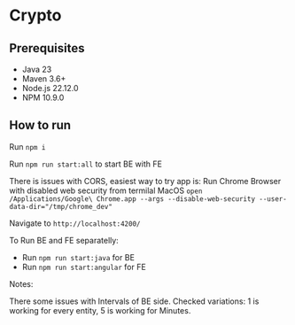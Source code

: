 # Crypto

## Prerequisites

- Java 23
- Maven 3.6+
- Node.js 22.12.0
- NPM 10.9.0

## How to run 

Run `npm i`

Run `npm run start:all` to start BE with FE

There is issues with CORS, easiest way to try app is:
Run Chrome Browser with disabled web security from termilal MacOS `open /Applications/Google\ Chrome.app --args --disable-web-security --user-data-dir="/tmp/chrome_dev"`

Navigate to `http://localhost:4200/`

To Run BE and FE separatelly: 
- Run `npm run start:java` for BE
- Run `npm run start:angular` for FE

Notes: 

There some issues with Intervals of BE side. Checked variations: 1 is working for every entity, 5 is working for Minutes.

